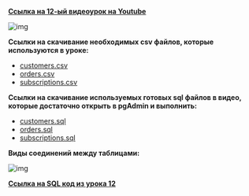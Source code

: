 [**Ссылка на 12-ый видеоурок на Youtube**](https://youtu.be/c0nkb-TQJUA)

![img](https://github.com/Data-Learn/SQL-for-beginners/blob/main/SQL-101%20Modules/Module%202/Lesson%2012/images/lesson%2012.png)

**Ccылки на скачивание необходимых csv файлов, которые используются в уроке:**<br>
 - [customers.csv](https://raw.githubusercontent.com/Data-Learn/SQL-for-beginners/main/SQL-101%20Modules/Module%202/Lesson%2012/CSV%20%D1%84%D0%B0%D0%B9%D0%BB%D1%8B/customers.csv)
 - [orders.csv](https://raw.githubusercontent.com/Data-Learn/SQL-for-beginners/main/SQL-101%20Modules/Module%202/Lesson%2012/CSV%20%D1%84%D0%B0%D0%B9%D0%BB%D1%8B/orders.csv)
 - [subscriptions.csv](https://raw.githubusercontent.com/Data-Learn/SQL-for-beginners/main/SQL-101%20Modules/Module%202/Lesson%2012/CSV%20%D1%84%D0%B0%D0%B9%D0%BB%D1%8B/subscriptions.csv)

**Ccылки на скачивание используемых готовых sql файлов в видео, которые достаточно открыть в pgAdmin и выполнить:**
 - [customers.sql](https://raw.githubusercontent.com/Data-Learn/SQL-for-beginners/main/SQL-101%20Modules/Module%202/Lesson%2012/SQL%20%D1%84%D0%B0%D0%B9%D0%BB%D1%8B/customers.sql)
 - [orders.sql](https://raw.githubusercontent.com/Data-Learn/SQL-for-beginners/main/SQL-101%20Modules/Module%202/Lesson%2012/SQL%20%D1%84%D0%B0%D0%B9%D0%BB%D1%8B/orders.sql)
 - [subscriptions.sql](https://raw.githubusercontent.com/Data-Learn/SQL-for-beginners/main/SQL-101%20Modules/Module%202/Lesson%2012/SQL%20%D1%84%D0%B0%D0%B9%D0%BB%D1%8B/subscriptions.sql)

**Виды соединений между таблицами:**

![img](https://github.com/Data-Learn/SQL-for-beginners/blob/main/SQL-101%20Modules/Module%202/Lesson%2012/images/%D0%B2%D0%B8%D0%B4%D1%8B%20%D1%81%D0%BE%D0%B5%D0%B4%D0%B8%D0%BD%D0%B5%D0%BD%D0%B8%D0%B9.jpg)

[**Ссылка на SQL код из урока 12**](https://raw.githubusercontent.com/Data-Learn/SQL-for-beginners/main/SQL-101%20Modules/Module%202/Lesson%2012/SQL%20%D1%84%D0%B0%D0%B9%D0%BB%D1%8B/SQL%20%D0%BA%D0%BE%D0%B4%20%D0%B8%D0%B7%20%D1%83%D1%80%D0%BE%D0%BA%D0%B0%2012.sql)




